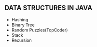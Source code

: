 ## DATA STRUCTURES IN JAVA ##

* Hashing
* Binary Tree
* Random Puzzles(TopCoder)
* Stack
* Recursion
